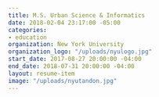 ```yaml
---
title: M.S. Urban Science & Informatics
date: 2018-02-04 23:17:00 -05:00
categories:
- education
organization: New York University
organization_logo: "/uploads/nyulogo.jpg"
start_date: 2017-08-27 20:00:00 -04:00
end_date: 2018-07-31 20:00:00 -04:00
layout: resume-item
image: "/uploads/nyutandon.jpg"
---
```


